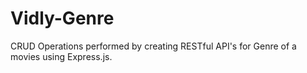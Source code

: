 # Vidly-Genre
CRUD Operations performed by creating RESTful  API's for Genre of a movies using Express.js.
